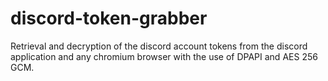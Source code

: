 # discord-token-grabber
Retrieval and decryption of the discord account tokens from the discord application and any chromium browser with the use of DPAPI and AES 256 GCM.
